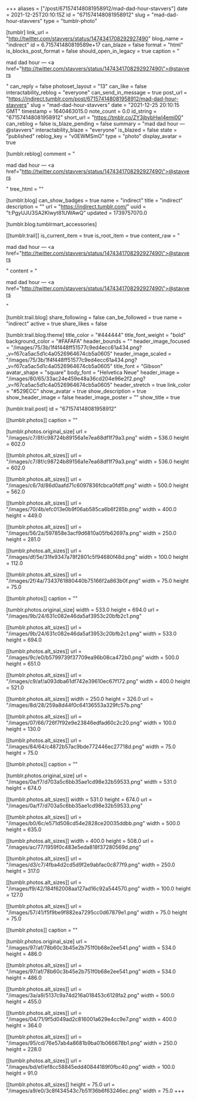 +++
aliases = ["/post/671574148081958912/mad-dad-hour-stavvers"]
date = 2021-12-25T20:10:15Z
id = "671574148081958912"
slug = "mad-dad-hour-stavvers"
type = "tumblr-photo"

[tumblr]
link_url = "http://twitter.com/stavvers/status/1474341708292927490"
blog_name = "indirect"
id = 6.715741480819589e+17
can_blaze = false
format = "html"
is_blocks_post_format = false
should_open_in_legacy = true
caption = "<p>mad dad hour — <a href=\"http://twitter.com/stavvers/status/1474341708292927490\">@stavvers</a></p>"
can_reply = false
photoset_layout = "13"
can_like = false
interactability_reblog = "everyone"
can_send_in_message = true
post_url = "https://indirect.tumblr.com/post/671574148081958912/mad-dad-hour-stavvers"
slug = "mad-dad-hour-stavvers"
date = "2021-12-25 20:10:15 GMT"
timestamp = 1640463015.0
note_count = 0.0
id_string = "671574148081958912"
short_url = "https://tmblr.co/ZY3jbybHwI4emi00"
can_reblog = false
is_blaze_pending = false
summary = "mad dad hour — @stavvers"
interactability_blaze = "everyone"
is_blazed = false
state = "published"
reblog_key = "v0EWMSmO"
type = "photo"
display_avatar = true

[tumblr.reblog]
comment = "<p>mad dad hour — <a href=\"http://twitter.com/stavvers/status/1474341708292927490\">@stavvers</a></p>"
tree_html = ""

[tumblr.blog]
can_show_badges = true
name = "indirect"
title = "indirect"
description = ""
url = "https://indirect.tumblr.com/"
uuid = "t:PgyUJU3SA2Klwyt81UWAwQ"
updated = 1739757070.0

[tumblr.blog.tumblrmart_accessories]

[[tumblr.trail]]
is_current_item = true
is_root_item = true
content_raw = "<p>mad dad hour — <a href=\"http://twitter.com/stavvers/status/1474341708292927490\">@stavvers</a></p>"
content = "<p>mad dad hour &mdash; <a href=\"http://twitter.com/stavvers/status/1474341708292927490\">@stavvers</a></p>"

[tumblr.trail.blog]
share_following = false
can_be_followed = true
name = "indirect"
active = true
share_likes = false

[tumblr.trail.blog.theme]
title_color = "#444444"
title_font_weight = "bold"
background_color = "#FAFAFA"
header_bounds = ""
header_image_focused = "/images/75/3b/1f4f448ff51577c9ed4ecc61a434.png?_v=f67ca5ac5d1c4a0526964674cb5a0605"
header_image_scaled = "/images/75/3b/1f4f448ff51577c9ed4ecc61a434.png?_v=f67ca5ac5d1c4a0526964674cb5a0605"
title_font = "Gibson"
avatar_shape = "square"
body_font = "Helvetica Neue"
header_image = "/images/80/65/33ac24e459e48a36cd204e96e2f2.png?_v=f67ca5ac5d1c4a0526964674cb5a0605"
header_stretch = true
link_color = "#529ECC"
show_avatar = true
show_description = true
show_header_image = false
header_image_poster = ""
show_title = true

[tumblr.trail.post]
id = "671574148081958912"

[[tumblr.photos]]
caption = ""

[tumblr.photos.original_size]
url = "/images/c7/8f/c98724b89156a1e7ea68df1f79a3.png"
width = 536.0
height = 602.0

[[tumblr.photos.alt_sizes]]
url = "/images/c7/8f/c98724b89156a1e7ea68df1f79a3.png"
width = 536.0
height = 602.0

[[tumblr.photos.alt_sizes]]
url = "/images/c6/7d/86d0aafd71c6097836fcbca0fdff.png"
width = 500.0
height = 562.0

[[tumblr.photos.alt_sizes]]
url = "/images/70/4b/efc013e0b9f06ab585ca6b6f285b.png"
width = 400.0
height = 449.0

[[tumblr.photos.alt_sizes]]
url = "/images/56/2a/597858e3acf9d6810a05fb62697a.png"
width = 250.0
height = 281.0

[[tumblr.photos.alt_sizes]]
url = "/images/df/5e/31fe9347a78f2801c5f94680f48d.png"
width = 100.0
height = 112.0

[[tumblr.photos.alt_sizes]]
url = "/images/2f/4a/7343761880440b75166f2a863b0f.png"
width = 75.0
height = 75.0

[[tumblr.photos]]
caption = ""

[tumblr.photos.original_size]
width = 533.0
height = 694.0
url = "/images/9b/24/631c082e46da5af3953c20bfb2c1.png"

[[tumblr.photos.alt_sizes]]
url = "/images/9b/24/631c082e46da5af3953c20bfb2c1.png"
width = 533.0
height = 694.0

[[tumblr.photos.alt_sizes]]
url = "/images/9c/e0/b5799739f37709ea96b08ca472b0.png"
width = 500.0
height = 651.0

[[tumblr.photos.alt_sizes]]
url = "/images/c9/af/a093dba61df742e39610ec67f172.png"
width = 400.0
height = 521.0

[[tumblr.photos.alt_sizes]]
width = 250.0
height = 326.0
url = "/images/8d/28/259a8d44f0c64136553a329fc57b.png"

[[tumblr.photos.alt_sizes]]
url = "/images/07/66/726f7f92e9e23846edfad60c2c20.png"
width = 100.0
height = 130.0

[[tumblr.photos.alt_sizes]]
url = "/images/84/64/c4872b57ac9bde772446ec27718d.png"
width = 75.0
height = 75.0

[[tumblr.photos]]
caption = ""

[tumblr.photos.original_size]
url = "/images/0a/f7/d703a5c6bb35ae1cd98e32b59533.png"
width = 531.0
height = 674.0

[[tumblr.photos.alt_sizes]]
width = 531.0
height = 674.0
url = "/images/0a/f7/d703a5c6bb35ae1cd98e32b59533.png"

[[tumblr.photos.alt_sizes]]
url = "/images/b0/6c/e571d508cd54e2828ce20035ddbb.png"
width = 500.0
height = 635.0

[[tumblr.photos.alt_sizes]]
width = 400.0
height = 508.0
url = "/images/ac/77/1959f0c483e5eda818f37280569d.png"

[[tumblr.photos.alt_sizes]]
url = "/images/d3/c7/4fba4d2cd5d9f2e9abfac0c877f9.png"
width = 250.0
height = 317.0

[[tumblr.photos.alt_sizes]]
url = "/images/f9/42/184f62008aa127ad16c92a544570.png"
width = 100.0
height = 127.0

[[tumblr.photos.alt_sizes]]
url = "/images/57/41/f5f9be9f882ea7295cc0d67879e1.png"
width = 75.0
height = 75.0

[[tumblr.photos]]
caption = ""

[tumblr.photos.original_size]
url = "/images/97/af/78b60c3b45e2b751f0b68e2ee541.png"
width = 534.0
height = 486.0

[[tumblr.photos.alt_sizes]]
url = "/images/97/af/78b60c3b45e2b751f0b68e2ee541.png"
width = 534.0
height = 486.0

[[tumblr.photos.alt_sizes]]
url = "/images/3a/a9/5137c9a74d216a018453c6128fa2.png"
width = 500.0
height = 455.0

[[tumblr.photos.alt_sizes]]
url = "/images/04/71/9f5d049ad2c816001a629e4cc9e7.png"
width = 400.0
height = 364.0

[[tumblr.photos.alt_sizes]]
url = "/images/95/cd/76e57ab4a8681b9ba01b066678b1.png"
width = 250.0
height = 228.0

[[tumblr.photos.alt_sizes]]
url = "/images/bd/ef/ef8cc58845edd40844189f0fbc40.png"
width = 100.0
height = 91.0

[[tumblr.photos.alt_sizes]]
height = 75.0
url = "/images/a9/e0/3c8f434543c7b51f36b6f63246ec.png"
width = 75.0
+++
